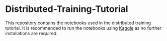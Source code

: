 # Distributed-Training-Tutorial
This repository contains the notebooks used in the distributed training tutorial. It is recommended to run the notebooks using [Kaggle](https://www.kaggle.com) as no further installations are required.
